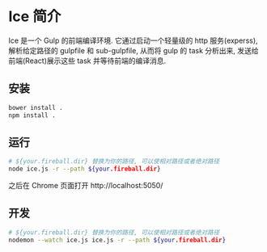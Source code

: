# Ice 简介

Ice 是一个 Gulp 的前端编译环境. 它通过启动一个轻量级的 http 服务(experss), 解析给定路径的 gulpfile 和 sub-gulpfile, 从而将 gulp 的 task 分析出来, 发送给前端(React)展示这些 task 并等待前端的编译消息.

## 安装

```bash
bower install .
npm install .
```

## 运行

```bash
# ${your.fireball.dir} 替换为你的路径, 可以使相对路径或者绝对路径
node ice.js -r --path ${your.fireball.dir}
```

之后在 Chrome 页面打开 http://localhost:5050/

## 开发

```bash
# ${your.fireball.dir} 替换为你的路径, 可以使相对路径或者绝对路径
nodemon --watch ice.js ice.js -r --path ${your.fireball.dir}
```
